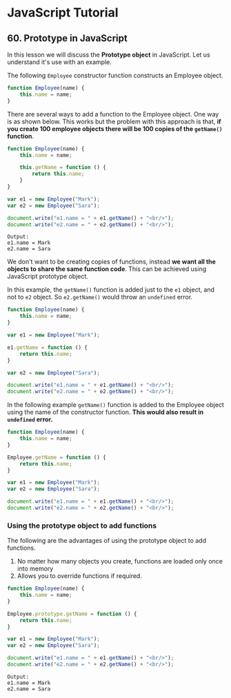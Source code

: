 <!-- markdownlint-disable MD022 MD033 -->
# JavaScript Tutorial

## 60. Prototype in JavaScript
In this lesson we will discuss the **Prototype object** in JavaScript. Let us understand it's use with an example.

The following `Employee` constructor function constructs an Employee object.

```js
function Employee(name) {
    this.name = name;
}
```

There are several ways to add a function to the Employee object. One way is as shown below. This works but the problem with this approach is that, **if you create 100 employee objects there will be 100 copies of the `getName()` function**.

```js
function Employee(name) {
    this.name = name; 

    this.getName = function () {
        return this.name;
    }
} 

var e1 = new Employee("Mark");
var e2 = new Employee("Sara"); 

document.write("e1.name = " + e1.getName() + "<br/>");
document.write("e2.name = " + e2.getName() + "<br/>"); 
```

```text
Output:
e1.name = Mark
e2.name = Sara
```

We don't want to be creating copies of functions, instead **we want all the objects to share the same function code**. This can be achieved using JavaScript prototype object.

In this example, the `getName()` function is added just to the `e1` object, and not to `e2` object. So `e2.getName()` would throw an `undefined` error.

```js
function Employee(name) {
    this.name = name;
}

var e1 = new Employee("Mark");

e1.getName = function () {
    return this.name;
}

var e2 = new Employee("Sara");

document.write("e1.name = " + e1.getName() + "<br/>");
document.write("e2.name = " + e2.getName() + "<br/>");
```

In the following example `getName()` function is added to the Employee object using the name of the constructor function. **This would also result in `undefined` error.**

```js
function Employee(name) {
    this.name = name;
}

Employee.getName = function () {
    return this.name;
}

var e1 = new Employee("Mark");
var e2 = new Employee("Sara");

document.write("e1.name = " + e1.getName() + "<br/>");
document.write("e2.name = " + e2.getName() + "<br/>");
```

### Using the prototype object to add functions
The following are the advantages of using the prototype object to add functions.

1. No matter how many objects you create, functions are loaded only once into memory
2. Allows you to override functions if required.

```js
function Employee(name) {
    this.name = name;
}

Employee.prototype.getName = function () {
    return this.name;
}

var e1 = new Employee("Mark");
var e2 = new Employee("Sara");

document.write("e1.name = " + e1.getName() + "<br/>");
document.write("e2.name = " + e2.getName() + "<br/>");
```

```text
Output:
e1.name = Mark
e2.name = Sara
```